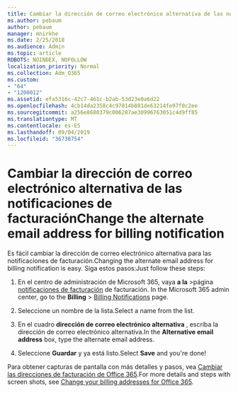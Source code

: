 ```yaml
---
title: Cambiar la dirección de correo electrónico alternativa de las notificaciones de facturación
ms.author: pebaum
author: pebaum
manager: mnirkhe
ms.date: 2/25/2018
ms.audience: Admin
ms.topic: article
ROBOTS: NOINDEX, NOFOLLOW
localization_priority: Normal
ms.collection: Adm_O365
ms.custom:
- "64"
- "1200012"
ms.assetid: efa5316c-42c7-461c-b2ab-53d23e0a6d22
ms.openlocfilehash: 4cb14da2358c4c97814b881de63214fe97f0c2ee
ms.sourcegitcommit: a256e8680379c006287ae30996763051c4d9ff85
ms.translationtype: MT
ms.contentlocale: es-ES
ms.lasthandoff: 09/04/2019
ms.locfileid: "36738754"
---
```

# <a name="change-the-alternate-email-address-for-billing-notification"></a><span data-ttu-id="99d0d-102">Cambiar la dirección de correo electrónico alternativa de las notificaciones de facturación</span><span class="sxs-lookup"><span data-stu-id="99d0d-102">Change the alternate email address for billing notification</span></span>

<span data-ttu-id="99d0d-103">Es fácil cambiar la dirección de correo electrónico alternativa para las notificaciones de facturación.</span><span class="sxs-lookup"><span data-stu-id="99d0d-103">Changing the alternate email address for billing notification is easy.</span></span> <span data-ttu-id="99d0d-104">Siga estos pasos:</span><span class="sxs-lookup"><span data-stu-id="99d0d-104">Just follow these steps:</span></span>
  
1. <span data-ttu-id="99d0d-105">En el centro de administración de Microsoft 365, vaya **a la** \>página [notificaciones de facturación](https://go.microsoft.com/fwlink/p/?linkid=853212) de facturación.  </span><span class="sxs-lookup"><span data-stu-id="99d0d-105">In the Microsoft 365 admin center, go to the **Billing** \>  [Billing Notifications](https://go.microsoft.com/fwlink/p/?linkid=853212) page.</span></span>

2. <span data-ttu-id="99d0d-106">Seleccione un nombre de la lista.</span><span class="sxs-lookup"><span data-stu-id="99d0d-106">Select a name from the list.</span></span>

3. <span data-ttu-id="99d0d-107">En el cuadro **dirección de correo electrónico alternativa** , escriba la dirección de correo electrónico alternativa.</span><span class="sxs-lookup"><span data-stu-id="99d0d-107">In the **Alternative email address** box, type the alternate email address.</span></span>

4. <span data-ttu-id="99d0d-108">Seleccione **Guardar** y ya está listo.</span><span class="sxs-lookup"><span data-stu-id="99d0d-108">Select **Save** and you're done!</span></span>

<span data-ttu-id="99d0d-109">Para obtener capturas de pantalla con más detalles y pasos, vea [Cambiar las direcciones de facturación de Office 365](https://docs.microsoft.com/office365/admin/subscriptions-and-billing/change-your-billing-addresses).</span><span class="sxs-lookup"><span data-stu-id="99d0d-109">For more details and steps with screen shots, see [Change your billing addresses for Office 365](https://docs.microsoft.com/office365/admin/subscriptions-and-billing/change-your-billing-addresses).</span></span>
  